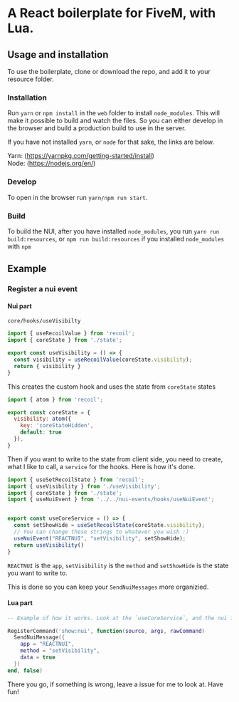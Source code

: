 # A React boilerplate for FiveM, with Lua.


## Usage and installation
To use the boilerplate, clone or download the repo, and add it to your resource folder. 

### Installation
Run `yarn` or `npm install` in the ``web`` folder to install ``node_modules``. This will make it possible to build and watch the files. So you can either develop in the browser and build a production build to use in the server. 

If you have not installed `yarn`, or `node` for that sake, the links are below.

Yarn: (https://yarnpkg.com/getting-started/install) <br>
Node: (https://nodejs.org/en/)

### Develop
To open in the browser run ``yarn/npm run start``. 

### Build
To build the NUI, after you have installed `node_modules`, you run ``yarn run build:resources``, or ``npm run build:resources`` if you installed `node_modules` with `npm` 


## Example 

### Register a nui event 
#### Nui part

``core/hooks/useVisibilty``
```js
import { useRecoilValue } from 'recoil';
import { coreState } from './state';

export const useVisibility = () => {
  const visibility = useRecoilValue(coreState.visibility);
  return { visibility }
}
```

This creates the custom hook and uses the state from `coreState` states
```js
import { atom } from 'recoil';

export const coreState = {
  visibility: atom({
    key: 'coreStateHidden',
    default: true
  }),
}
```

Then if you want to write to the state from client side, you need to create, what I like to call, a `service` for the hooks. Here is how it's done.

```js
import { useSetRecoilState } from 'recoil';
import { useVisibility } from './useVisibility';
import { coreState } from './state';
import { useNuiEvent } from '../../nui-events/hooks/useNuiEvent';


export const useCoreService = () => {
  const setShowHide = useSetRecoilState(coreState.visibility);
  // You can change these strings to whatever you wish :)
  useNuiEvent("REACTNUI", "setVisibility", setShowHide);
  return useVisibility()
}
```

``REACTNUI`` is the ``app``, ``setVisibility`` is the `method` and `setShowHide` is the state you want to write to.

This is done so you can keep your ``SendNuiMessages`` more organizied. 

#### Lua part

```lua
-- Example of how it works. Look at the `useCoreService`, and the nui function in `nui-events`

RegisterCommand('show:nui', function(source, args, rawCommand)
  SendNuiMessage({
    app = "REACTNUI",
    method = "setVisibility",
    data = true
  })
end, false)
```

There you go, if something is wrong, leave a issue for me to look at. Have fun!